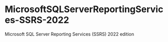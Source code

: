 # MicrosoftSQLServerReportingServices-SSRS-2022
Microsoft SQL Server Reporting Services (SSRS) 2022 edition

